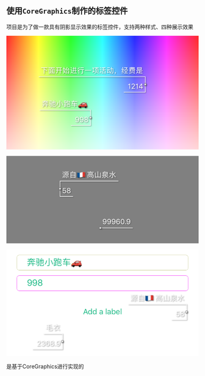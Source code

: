 ## 使用`CoreGraphics`制作的标签控件

项目是为了做一款具有阴影显示效果的标签控件，支持两种样式、四种展示效果

![colorbackgroundcolor](img/colorbackgroundcolor.png)

![graybackgroundcolor](img/graybackgroundcolor.png)

![whitebackgroundcolor](img/whitebackgroundcolor.png)

是基于CoreGraphics进行实现的
